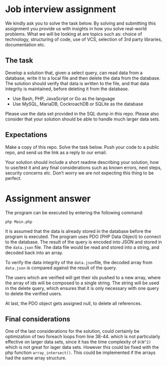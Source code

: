 # Job interview assignment
We kindly ask you to solve the task below. By solving and submitting this assignment you provide us with insights in how you solve real-world problems. What we will be looking at are topics such as: choice of technology, structuring of code, use of VCS, selection of 3rd party libraries, documentation etc.

## The task
Develop a solution that, given a select query, can read data from a database, write it to a local file and then delete the data from the database. The solution should verify that data is written to the file, and that data integrity is maintained, before deleting it from the database.

- Use Bash, PHP, JavaScript or Go as the language
- Use MySQL, MariaDB, CockroachDB or SQLite as the database

Please use the data set provided in the SQL dump in this repo. Please also consider that your solution should be able to handle much larger data sets.

## Expectations
Make a copy of this repo. Solve the task below. Push your code to a public repo, and send us the link as a reply to our email.

Your solution should include a short readme describing your solution, how to use/test it and any final considerations such as known errors, next steps, security concerns etc. Don’t worry we are not expecting this thing to be perfect.

# Assignment answer
The program can be executed by entering the following command:

`php Main.php`

It is assumed that the data is already stored in the database before the program is executed. The program uses PDO (PHP Data Object) to connect to the database. 
The result of the query is encoded into JSON and stored in the `data.json` file. The data file would be read and stored into a string, and decoded back into an array. 

To verify the data integrity of the `data.json`file, the decoded array from `data.json` is compared against the result of the query.

The users which are verified will get their ids pushed to a new array, where the array of ids will be composed to a single string. The string will be used in the delete query, which ensures that it is only necessary with one query to delete the verified users.

At last, the PDO object gets assigned null, to delete all references. 

## Final considerations
One of the last considerations for the solution, could certainly be optimization of two foreach loops from line 38-44. which is not particularly effective on larger data sets, since it has the time complexity of `O(N^2)` which is not great for lager data sets. 
However this could be fixed with the php function `array_intersect()`. This could be implemented if the arrays had the same array structure.